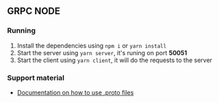 ## GRPC NODE

### Running

1. Install the dependencies using `npm i` or `yarn install`
2. Start the server using `yarn server`, it's runing on port **50051**
3. Start the client using `yarn client`, it will do the requests to the server

### Support material

- [Documentation on how to use .proto files](https://developers.google.com/protocol-buffers/docs/proto3)

